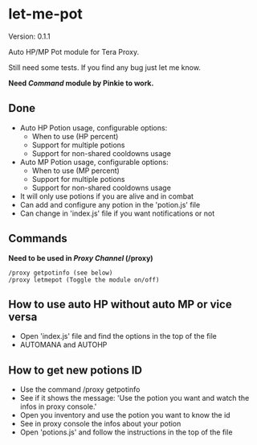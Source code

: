 # let-me-pot

Version: 0.1.1

Auto HP/MP Pot module for Tera Proxy.

Still need some tests. If you find any bug just let me know.

**Need _Command_ module by Pinkie to work.**

## Done
 * Auto HP Potion usage, configurable options:
    * When to use (HP percent)
    * Support for multiple potions
    * Support for non-shared cooldowns usage
 * Auto MP Potion usage, configurable options:
    * When to use (MP percent)
    * Support for multiple potions
    * Support for non-shared cooldowns usage
 * It will only use potions if you are alive and in combat
 * Can add and configure any potion in the 'potion.js' file
 * Can change in 'index.js' file if you want notifications or not

 ## Commands
 **Need to be used in _Proxy Channel_ (/proxy)**
```
/proxy getpotinfo (see below)
/proxy letmepot (Toggle the module on/off)
```

 ## How to use auto HP without auto MP or vice versa
 * Open 'index.js' file and find the options in the top of the file
 * AUTOMANA and AUTOHP

 ## How to get new potions ID
 * Use the command /proxy getpotinfo
 * See if it shows the message: 'Use the potion you want and watch the infos in proxy console.'
 * Open you inventory and use the potion you want to know the id
 * See in proxy console the infos about your potion
 * Open 'potions.js' and follow the instructions in the top of the file
